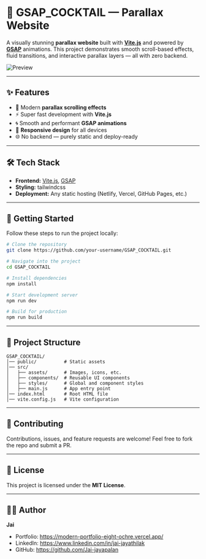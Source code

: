 # 🍹 GSAP\_COCKTAIL — Parallax Website

A visually stunning **parallax website** built with **[Vite.js](https://vitejs.dev/)** and powered by **[GSAP](https://greensock.com/gsap/)** animations.
This project demonstrates smooth scroll-based effects, fluid transitions, and interactive parallax layers — all with zero backend.

![Preview](./preview.gif) <!-- Replace with actual preview image/gif if available -->

---

## ✨ Features

* 🎨 Modern **parallax scrolling effects**
* ⚡ Super fast development with **Vite.js**
* 🌀 Smooth and performant **GSAP animations**
* 📱 **Responsive design** for all devices
* 🌐 No backend — purely static and deploy-ready

---

## 🛠️ Tech Stack

* **Frontend:** [Vite.js](https://vitejs.dev/), [GSAP](https://greensock.com/gsap/)
* **Styling:** tailwindcss
* **Deployment:** Any static hosting (Netlify, Vercel, GitHub Pages, etc.)

---

## 🚀 Getting Started

Follow these steps to run the project locally:

```bash
# Clone the repository
git clone https://github.com/your-username/GSAP_COCKTAIL.git

# Navigate into the project
cd GSAP_COCKTAIL

# Install dependencies
npm install

# Start development server
npm run dev

# Build for production
npm run build
```

---

## 📂 Project Structure

```
GSAP_COCKTAIL/
│── public/          # Static assets
│── src/
│   ├── assets/      # Images, icons, etc.
│   ├── components/  # Reusable UI components
│   ├── styles/      # Global and component styles
│   ├── main.js      # App entry point
│── index.html       # Root HTML file
│── vite.config.js   # Vite configuration
```

---

## 🤝 Contributing

Contributions, issues, and feature requests are welcome!
Feel free to fork the repo and submit a PR.

---

## 📜 License

This project is licensed under the **MIT License**.

---

## 👨‍💻 Author

**Jai**

* Portfolio: https://modern-portfolio-eight-ochre.vercel.app/
* LinkedIn: https://www.linkedin.com/in/jai-jayathilak
* GitHub: https://github.com/Jai-jayapalan

